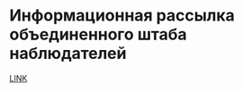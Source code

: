 # Информационная рассылка объединенного штаба наблюдателей



[LINK](https://varlamov.ru/866880.html)